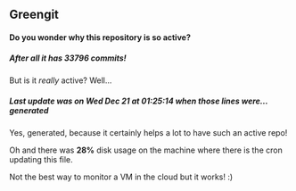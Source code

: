 ## Greengit

#### Do you wonder why this repository is so active?

##### After all it has 33796 commits!

But is it *really* active? Well...

##### Last update was on Wed Dec 21 at 01:25:14 when those lines were... generated

Yes, generated, because it certainly helps a lot to have such an active repo!

Oh and there was **28%** disk usage on the machine
where there is the cron updating this file.

Not the best way to monitor a VM in the cloud but it works! :)
